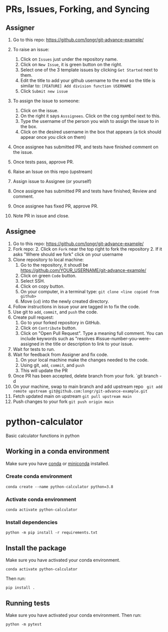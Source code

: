 # PRs, Issues, Forking, and Syncing



## Assigner
1. Go to this repo: https://github.com/longr/git-advance-example/
2. To raise an issue:
   1. Click on `Issues` just under the repository name.
   2. Click on `New Issue`, it is green button on the right.
   3. Select one of the 3 template issues by clicking `Get Started` next to them.
   4. Edit the title to add your github username to the end so the title is similar to: `[FEATURE] Add division function USERNAME`
   5. Click `Submit new issue`
3. To assign the issue to someone:
   1. Click on the issue.
   2. On the right it says `Asssignees`.  Click on the cog symbol next to this.
   3. Type the username of the person you wish to assign the issue to in the box.
   4. Click on the desired username in the box that appears (a tick should appear once you click on them)
4. Once assignee has submitted PR, and tests have finished comment on the issue.
5. Once tests pass, approve PR.
  
 1. Raise an Issue on this repo (upstream)
 2. Assign issue to Assignee (or yourself)
 3. Once assignee has submitted PR and tests have finished; Review and comment.
 4. Once assignee has fixed PR, approve PR.
 5. Note PR in issue and close.
 
## Assignee

1. Go to this repo: https://github.com/longr/git-advance-example/
2. Fork repo:
   2. Click on `Fork` near the top right to fork the repository
   2. If it asks "Where should we fork" click on your username
2. Clone repository to local machine:
   1. Go to the repository, it shoudl be https://github.com/YOUR_USERNAME/git-advance-example/
   2. Click on green `Code` button.
   3. Select SSH.
   4. Click on copy button.
   5. On your computer, in a terminal type: `git clone <line copied from github>`
   6. Move (`cd`) into the newly created directory.
3. Follow instructions in issue your are tagged in to fix the code.
4. Use git to `add`, `commit`, and `push` the code.
5. Create pull request:
   1. Go to your forked repository in GitHub.
   2. Click on `Contribute` button.
   3. Click on "Open Pull Request".   Type a meaning full comment.  You can include keywords such as "resolves #issue-number-you-were-assigned in the title or description to link to your issue.
5. Wait for tests to run.
6. Wait for feedback from Assigner and fix code.
   1. On your local machine make the changes needed to the code.
   2. Using git, `add`, `commit`, and `push`
   3. This will update the PR
7. Once PR has been accepted, delete branch from your fork. `git branch -d <local-branch>
8. On your machine, swap to main branch and add upstream repo ` git add remote upstream git@github.com:longr/git-advance-example.git`
8. Fetch updated main on upstream `git pull upstream main`
9. Push changes to your fork `git push origin main`

# python-calculator
Basic calculator functions in python


## Working in a conda environment

Make sure you have [conda](https://conda.io/projects/conda/en/latest/user-guide/install/index.html) or [miniconda](https://docs.conda.io/en/latest/miniconda.html) installed.
### Create conda environment

```
conda create --name python-calculator python=3.8
```

### Activate conda environment


```
conda activate python-calculator
```


### Install dependencies


```
python -m pip install -r requirements.txt
```

## Install the package

Make sure you have activated your conda environment.

```
conda activate python-calculator
```

Then run:

```
pip install .
```

## Running tests

Make sure you have activated your conda environment. Then run:

```
python -m pytest
```
